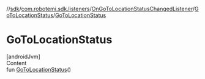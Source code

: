 //[sdk](../../../../index.md)/[com.robotemi.sdk.listeners](../../index.md)/[OnGoToLocationStatusChangedListener](../index.md)/[GoToLocationStatus](index.md)/[GoToLocationStatus](-go-to-location-status.md)



# GoToLocationStatus  
[androidJvm]  
Content  
fun [GoToLocationStatus](-go-to-location-status.md)()  



